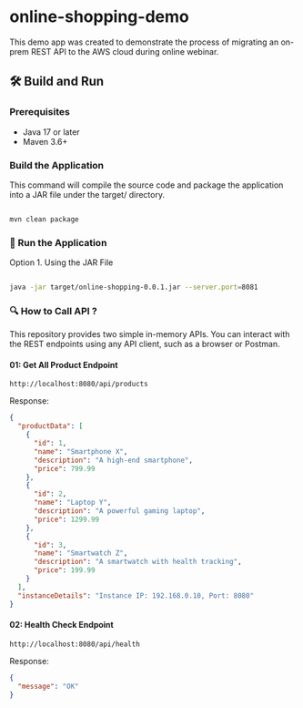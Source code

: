 # online-shopping-demo
This demo app was created to demonstrate the process of migrating an on-prem REST API to the AWS cloud during online webinar.

## 🛠️ Build and Run

### Prerequisites
- Java 17 or later
- Maven 3.6+

### Build the Application
This command will compile the source code and package the application into a JAR file under the target/ directory.
```bash

mvn clean package
```

### 🚀 Run the Application
Option 1. Using the JAR File 
```bash

java -jar target/online-shopping-0.0.1.jar --server.port=8081
```
### 🔍 How to Call API ?
This repository provides two simple in-memory APIs. You can interact with the REST endpoints using any API client, such as a browser or Postman.

#### 01: Get All Product Endpoint
```
http://localhost:8080/api/products
```
Response:
```json
{
  "productData": [
    {
      "id": 1,
      "name": "Smartphone X",
      "description": "A high-end smartphone",
      "price": 799.99
    },
    {
      "id": 2,
      "name": "Laptop Y",
      "description": "A powerful gaming laptop",
      "price": 1299.99
    },
    {
      "id": 3,
      "name": "Smartwatch Z",
      "description": "A smartwatch with health tracking",
      "price": 199.99
    }
  ],
  "instanceDetails": "Instance IP: 192.168.0.10, Port: 8080"
}
```
#### 02: Health Check Endpoint
```
http://localhost:8080/api/health
```
Response:
```json
{
  "message": "OK"
}
```